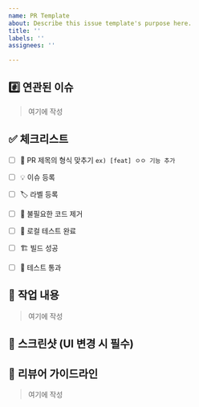 ```yaml
---
name: PR Template
about: Describe this issue template's purpose here.
title: ''
labels: ''
assignees: ''

---
```


## #️⃣ 연관된 이슈
<!-- ex) #이슈번호[, #이슈번호] -->

> 여기에 작성


## ✅ 체크리스트

- [ ] 🔀 PR 제목의 형식 맞추기 `ex) [feat] ㅇㅇ 기능 추가`
- [ ] 💡 이슈 등록
- [ ] 🏷️ 라벨 등록
- [ ] 🧹 불필요한 코드 제거
- [ ] 🧪 로컬 테스트 완료
- [ ] 🏗️ 빌드 성공
- [ ] 💯 테스트 통과


## 📝 작업 내용
<!-- 이번 PR에서 작업한 내용을 설명해 주세요. (이미지 첨부 가능) -->

> 여기에 작성


## 📸 스크린샷 (UI 변경 시 필수)
<!-- UI 변경이 포함된 경우 변경된 화면의 스크린샷을 추가해 주세요. -->



## 👀 리뷰어 가이드라인
<!-- 리뷰어가 중점적으로 확인해야 할 사항을 작성해 주세요. -->
<!-- ex) 메서드 XXX의 이름을 더 잘 짓고 싶은데 혹시 좋은 명칭이 있을까요? -->

> 여기에 작성

